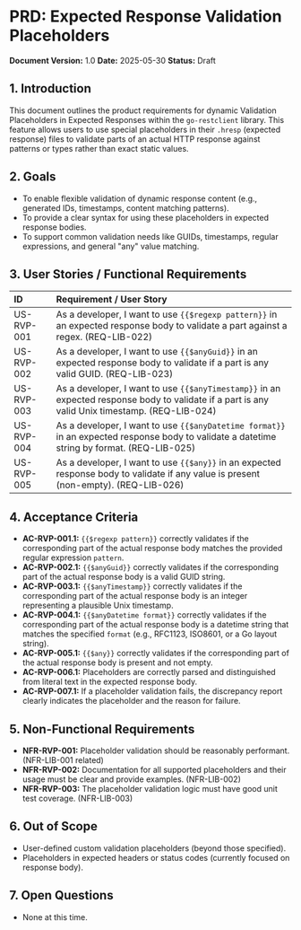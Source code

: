 # PRD: Expected Response Validation Placeholders

**Document Version:** 1.0
**Date:** 2025-05-30
**Status:** Draft

## 1. Introduction

This document outlines the product requirements for dynamic Validation Placeholders in Expected Responses within the `go-restclient` library. This feature allows users to use special placeholders in their `.hresp` (expected response) files to validate parts of an actual HTTP response against patterns or types rather than exact static values.

## 2. Goals

- To enable flexible validation of dynamic response content (e.g., generated IDs, timestamps, content matching patterns).
- To provide a clear syntax for using these placeholders in expected response bodies.
- To support common validation needs like GUIDs, timestamps, regular expressions, and general "any" value matching.

## 3. User Stories / Functional Requirements

| ID          | Requirement / User Story                                                                                                                  |
| :---------- | :---------------------------------------------------------------------------------------------------------------------------------------- |
| US-RVP-001  | As a developer, I want to use `{{$regexp pattern}}` in an expected response body to validate a part against a regex. (REQ-LIB-022)            |
| US-RVP-002  | As a developer, I want to use `{{$anyGuid}}` in an expected response body to validate if a part is any valid GUID. (REQ-LIB-023)               |
| US-RVP-003  | As a developer, I want to use `{{$anyTimestamp}}` in an expected response body to validate if a part is any valid Unix timestamp. (REQ-LIB-024) |
| US-RVP-004  | As a developer, I want to use `{{$anyDatetime format}}` in an expected response body to validate a datetime string by format. (REQ-LIB-025)     |
| US-RVP-005  | As a developer, I want to use `{{$any}}` in an expected response body to validate if any value is present (non-empty). (REQ-LIB-026)             |

## 4. Acceptance Criteria

- **AC-RVP-001.1:** `{{$regexp pattern}}` correctly validates if the corresponding part of the actual response body matches the provided regular expression `pattern`.
- **AC-RVP-002.1:** `{{$anyGuid}}` correctly validates if the corresponding part of the actual response body is a valid GUID string.
- **AC-RVP-003.1:** `{{$anyTimestamp}}` correctly validates if the corresponding part of the actual response body is an integer representing a plausible Unix timestamp.
- **AC-RVP-004.1:** `{{$anyDatetime format}}` correctly validates if the corresponding part of the actual response body is a datetime string that matches the specified `format` (e.g., RFC1123, ISO8601, or a Go layout string).
- **AC-RVP-005.1:** `{{$any}}` correctly validates if the corresponding part of the actual response body is present and not empty.
- **AC-RVP-006.1:** Placeholders are correctly parsed and distinguished from literal text in the expected response body.
- **AC-RVP-007.1:** If a placeholder validation fails, the discrepancy report clearly indicates the placeholder and the reason for failure.

## 5. Non-Functional Requirements

- **NFR-RVP-001:** Placeholder validation should be reasonably performant. (NFR-LIB-001 related)
- **NFR-RVP-002:** Documentation for all supported placeholders and their usage must be clear and provide examples. (NFR-LIB-002)
- **NFR-RVP-003:** The placeholder validation logic must have good unit test coverage. (NFR-LIB-003)

## 6. Out of Scope

- User-defined custom validation placeholders (beyond those specified).
- Placeholders in expected headers or status codes (currently focused on response body).

## 7. Open Questions

- None at this time. 
